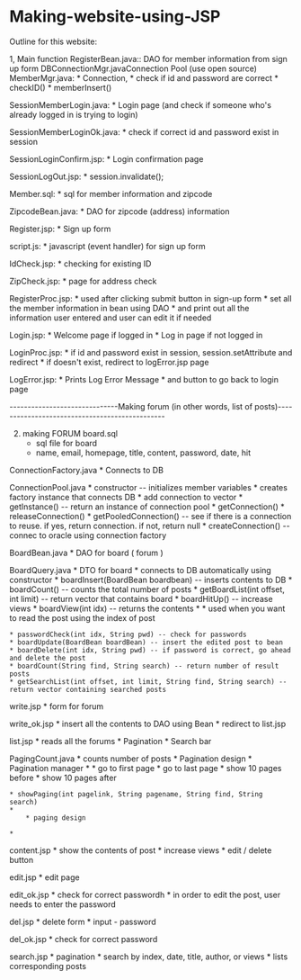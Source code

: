 # Making-website-using-JSP

Outline for this website:

1, Main function
RegisterBean.java::
      DAO for member information from sign up form DBConnectionMgr.javaConnection Pool (use open source)
MemberMgr.java:
	* Connection, 
	* check if id and password are correct
	* checkID()
	* memberInsert()

SessionMemberLogin.java:
	* Login page (and check if someone who's already logged in is trying to login)

SessionMemberLoginOk.java:
	* check if correct id and password exist in session

SessionLoginConfirm.jsp:
	* Login confirmation page

SessionLogOut.jsp:
	* session.invalidate();

Member.sql:
	* sql for member information and zipcode 

ZipcodeBean.java:
	* DAO for zipcode (address) information

Register.jsp:
	* Sign up form

script.js:
	* javascript (event handler) for sign up form 

IdCheck.jsp:
	* checking for existing ID

ZipCheck.jsp:
	* page for address check

RegisterProc.jsp:
	* used after clicking submit button in sign-up form
	* set all the member information in bean using DAO
	* and print out all the information user entered and user can edit it if needed

Login.jsp:
	* Welcome page if logged in
	* Log in page if not logged in

LoginProc.jsp:
	* if id and password exist in session, session.setAttribute and redirect
	* if doesn't exist, redirect to logError.jsp page

LogError.jsp:
	* Prints Log Error Message
	* and button to go back to login page


------------------------------Making forum (in other words, list of posts)-----------------------------------------------

2. making FORUM
board.sql
	* sql file for board
	* name, email, homepage, title, content, password, date, hit
	
ConnectionFactory.java
	* Connects to DB

ConnectionPool.java
	* constructor -- initializes member variables
	* creates factory instance that connects DB
	* add connection to vector
	* getInstance() -- return an instance of connection pool
	* getConnection() 
	* releaseConnection()
	* getPooledConnection() -- see if there is a connection to reuse. if yes, return connection. if not, return null
	* createConnection() -- connec to oracle using connection factory

BoardBean.java
	* DAO for board ( forum )

BoardQuery.java
	* DTO for board
	* connects to DB automatically using constructor
	* boardInsert(BoardBean boardbean) -- inserts contents to DB
	* boardCount() -- counts the total number of posts
	* getBoardList(int offset, int limit) -- return vector that contains board
	* boardHitUp() -- increase views
	* boardView(int idx) -- returns the contents
	* 
		* used when you want to read the post using the index of post

	* passwordCheck(int idx, String pwd) -- check for passwords
	* boardUpdate(BoardBean boardBean) -- insert the edited post to bean
	* boardDelete(int idx, String pwd) -- if password is correct, go ahead and delete the post
	* boardCount(String find, String search) -- return number of result posts
	* getSearchList(int offset, int limit, String find, String search) -- return vector containing searched posts

write.jsp
	* form for forum

write_ok.jsp
	* insert all the contents to DAO using Bean
	* redirect to list.jsp

list.jsp
	* reads all the forums
	* Pagination
	* Search bar

PagingCount.java
	* counts number of posts
	* Pagination design
	* Pagination manager
	* 
		* go to first page
		* go to last page
		* show 10 pages before
		* show 10 pages after

	* showPaging(int pagelink, String pagename, String find, String search)
	* 
		* paging design

	* 


content.jsp
	* show the contents of post
	* increase views
	* edit / delete button

edit.jsp
	* edit page

edit_ok.jsp
	* check for correct passwordh
	* in order to edit the post, user needs to enter the password

del.jsp
	* delete form
	* input - password

del_ok.jsp
	* check for correct password

search.jsp
	* pagination
	* search by index, date, title, author, or views
	* lists corresponding posts



 

